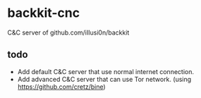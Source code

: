 # backkit-cnc
C&amp;C server of github.com/iIIusi0n/backkit

## todo
- Add default C&C server that use normal internet connection.
- Add advanced C&C server that can use Tor network. (using https://github.com/cretz/bine)
